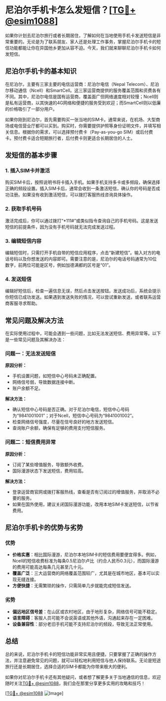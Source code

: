 # 尼泊尔手机卡怎么发短信？[[TG💪+ @esim1088](https://t.me/s/esim1088)]

如果你计划去尼泊尔旅行或者长期居住，了解如何在当地使用手机卡发送短信是非常重要的。无论是为了联系朋友、家人还是处理工作事务，掌握尼泊尔手机卡的短信功能都能让你在异国他乡更加从容不迫。今天，我们就来聊聊尼泊尔手机卡如何发短信。

## 尼泊尔手机卡的基本知识

在尼泊尔，主要有三家主要的电信运营商：尼泊尔电信（Nepal Telecom）、尼泊尔移动通信（Ncell）和SmartCell。这三家运营商提供的服务覆盖范围和资费各有不同。其中，尼泊尔电信是国有运营商，覆盖面广但网络速度相对较慢；Ncell则是私有运营商，以其快速的4G网络和便捷的服务受到欢迎；而SmartCell则以低廉的价格吸引了一部分用户。

如果你刚到尼泊尔，首先需要购买一张当地的SIM卡。通常来说，在机场、大型商场或电信营业厅都可以买到。购买时，你需要提供护照等身份证明文件，并填写相关信息。根据你的需求，可以选择预付费卡（Pay-as-you-go SIM）或后付费卡。预付费卡适合短期旅行者，后付费卡则更适合长期居住的人士。

## 发短信的基本步骤

### 1. 插入SIM卡并激活

购买SIM卡后，按照说明书将卡插入手机。如果手机支持多卡或多频段，确保选择正确的频段设置。插入SIM卡后，通常会收到一条激活短信，确认你的号码是否成功注册。如果没有收到激活短信，可以拨打客服热线咨询具体操作。

### 2. 获取手机号码

激活完成后，你可以通过拨打“*111#”或类似指令查询自己的手机号码。这是发送短信的前提条件，因为没有手机号码就无法完成发送过程。

### 3. 编辑短信内容

编辑短信时，只需打开手机自带的短信应用程序，点击“新建短信”。输入对方的电话号码以及你想发送的内容即可。需要注意的是，尼泊尔的电话号码通常为10位数字，前两位可能是区号，例如加德满都的区号是“01”。

### 4. 发送短信

编辑好短信后，检查一遍信息无误，然后点击发送按钮。发送成功后，系统会提示你短信已成功发送。如果遇到发送失败的情况，可以尝试重新发送，或者联系运营商客服寻求帮助。

## 常见问题及解决方法

在实际使用过程中，可能会遇到一些问题，比如无法发送短信、费用异常等。以下是一些常见问题及其解决办法：

### 问题一：无法发送短信

**原因分析：**
- 手机设置问题，如短信中心号码未正确配置。
- 网络信号弱，导致数据连接中断。
- 账户余额不足。

**解决方法：**
- 确认短信中心号码是否正确。对于尼泊尔电信，短信中心号码为“9841001001”；对于Ncell，短信中心号码为“9841001002”。
- 检查网络信号强度，尽量在信号良好的地方发送短信。
- 查询账户余额，确保有足够的费用支付短信服务。

### 问题二：短信费用异常

**原因分析：**
- 订阅了某些增值服务，导致额外收费。
- 国际漫游状态下发送短信，费用较高。

**解决方法：**
- 登录运营商官网或拨打客服热线，查看是否有订阅过的增值服务，并取消不必要的服务。
- 如果在国外使用，建议关闭国际漫游功能，改用本地SIM卡发送短信，以节省费用。

## 尼泊尔手机卡的优势与劣势

### 优势

- **价格实惠**：相比国际漫游，尼泊尔本地SIM卡的短信费用要便宜得多。例如，Ncell的短信收费标准为每条0.5尼泊尔卢比（约合人民币0.3元），而国际漫游的费用可能高达每条几元甚至几十元。
- **覆盖广泛**：三大运营商的网络覆盖范围较广，尤其是在城市地区，基本可以实现无缝连接。
- **方便快捷**：无需繁琐的操作，只需简单几步就能完成短信发送。

### 劣势

- **偏远地区信号差**：在山区或农村地区，由于地形复杂，网络信号可能不稳定。
- **语言障碍**：客服人员可能不会说英语或其他外语，沟通起来存在一定困难。
- **设备兼容性**：部分老旧手机可能不支持尼泊尔的频段，导致无法正常使用。

## 总结

总的来说，尼泊尔手机卡的短信功能非常实用且便捷。只要掌握了正确的操作方法，并注意避免常见的问题，就可以轻松地利用短信与他人保持联系。无论是短途旅行还是长期居住，选择合适的SIM卡都能为你带来极大的便利。

如果你对尼泊尔手机卡还有其他疑问，或者想了解更多关于当地通信的信息，欢迎随时关注[TG💪+ @esim1088](https://t.me/s/esim1088)，我们会在那里分享更多实用的攻略和技巧！

[[TG💪+ @esim1088](https://t.me/s/esim1088) ![Image](https://i.postimg.cc/4NQfJmqS/Snipaste-2025-05-13-00-14-12.png)]